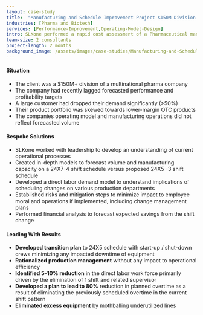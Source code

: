 ```yaml
---
layout: case-study
title:  "Manufacturing and Schedule Improvement Project $150M Division of a Multinational Pharma Company"
industries: [Pharma and Biotech]
services: [Performance-Improvement,Operating-Model-Design]
intro: SLKone performed a rapid cost assessment of a Pharmaceutical manufacturer identifying several areas for operational improvement. The improvement plan identified millions in savings to the client without impacting production commitments
team-size: 2 consultants
project-length: 2 months
background_image: /assets/images/case-studies/Manufacturing-and-Schedule-Improvement-Project-150M-Division-of-a-Multinational-Pharma-Company.jpg
---
```


#### Situation
- The client was a $150M+ division of a multinational pharma company
- The company had recently lagged forecasted performance and profitability targets
- A large customer had dropped their demand significantly (>50%)
- Their product portfolio was skewed towards lower-margin OTC products 
- The companies operating model and manufacturing operations did not reflect forecasted volume

#### Bespoke Solutions
- SLKone worked with leadership to develop an understanding of current operational processes
- Created in-depth models to forecast volume and manufacturing capacity on a 24X7-4 shift schedule versus proposed 24X5 -3 shift schedule
- Developed a direct labor demand model to understand implications of scheduling changes on various production departments
- Established risks and mitigation steps to minimize impact to employee moral and operations if implemented, including change management plans
- Performed financial analysis to forecast expected savings from the shift change

#### Leading With Results
- **Developed transition plan** to 24X5 schedule with start-up / shut-down crews minimizing any impacted downtime of equipment
- **Rationalized production management** without any impact to operational efficiency
- **Identified 5-10% reduction** in the direct labor work force primarily driven by the elimination of 1 shift and related supervisor
- **Developed a plan to lead to 80%** reduction in planned overtime as a result of eliminating the previously scheduled overtime in the current shift pattern
- **Eliminated excess equipment** by mothballing underutilized lines
